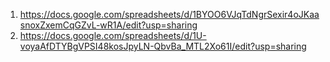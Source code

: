 1. https://docs.google.com/spreadsheets/d/1BYOO6VJqTdNgrSexir4oJKaasnoxZxemCqGZvL-wR1A/edit?usp=sharing
2. https://docs.google.com/spreadsheets/d/1U-voyaAfDTYBgVPSI48kosJpyLN-QbvBa_MTL2Xo61I/edit?usp=sharing
